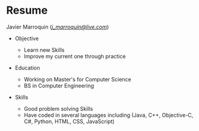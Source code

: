 # Resume
Javier Marroquin (*j_marroquin@live.com*)

* Objective
  * Learn new Skills
  * Improve my current one through practice

* Education
  * Working on Master's for Computer Science
  * BS in Computer Engineering

* Skills
  * Good problem solving Skills
  * Have coded in several languages including (Java, C++, Objective-C, C#, Python, HTML, CSS, JavaScript)

